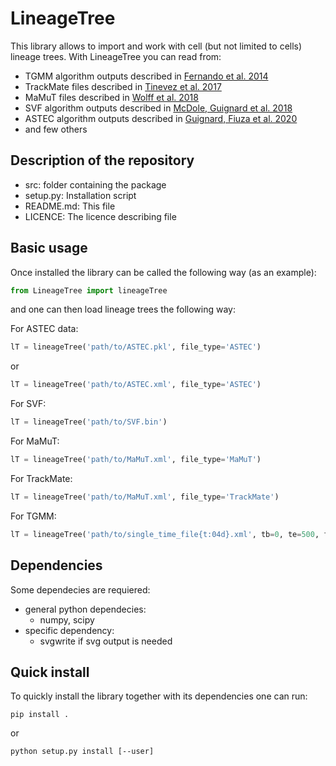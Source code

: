 # LineageTree

This library allows to import and work with cell (but not limited to cells) lineage trees.
With LineageTree you can read from:
  - TGMM algorithm outputs described in [Fernando et al. 2014](https://www.nature.com/articles/nmeth.3036)
  - TrackMate files described in [Tinevez et al. 2017](https://doi.org/10.1016/j.ymeth.2016.09.016)
  - MaMuT files described in [Wolff et al. 2018](https://doi.org/10.7554/eLife.34410)
  - SVF algorithm outputs described in [McDole, Guignard et al. 2018](https://doi.org/10.1016/j.cell.2018.09.031)
  - ASTEC algorithm outputs described in [Guignard, Fiuza et al. 2020](https://doi.org/10.1126/science.aar5663)
  - and few others

## Description of the repository
  - src: folder containing the package
  - setup.py: Installation script
  - README.md: This file
  - LICENCE: The licence describing file

## Basic usage
Once installed the library can be called the following way (as an example):
```python
from LineageTree import lineageTree
```
and one can then load lineage trees the following way:

For ASTEC data:
```python
lT = lineageTree('path/to/ASTEC.pkl', file_type='ASTEC')
```
or
```python
lT = lineageTree('path/to/ASTEC.xml', file_type='ASTEC')
```

For SVF:
```python
lT = lineageTree('path/to/SVF.bin')
```

For MaMuT:
```python
lT = lineageTree('path/to/MaMuT.xml', file_type='MaMuT')
```

For TrackMate:
```python
lT = lineageTree('path/to/MaMuT.xml', file_type='TrackMate')
```

For TGMM:
```python
lT = lineageTree('path/to/single_time_file{t:04d}.xml', tb=0, te=500, file_type='TGMM')
```

## Dependencies
Some dependecies are requiered:
  - general python dependecies:
    - numpy, scipy
  - specific dependency:
  	- svgwrite if svg output is needed
    
## Quick install
To quickly install the library together with its dependencies one can run:
```shell
pip install .
```
or
```shell
python setup.py install [--user]
```
